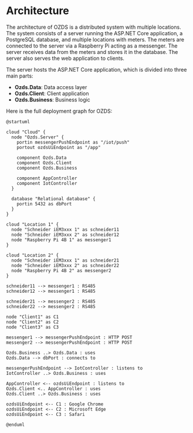 # Architecture

The architecture of OZDS is a distributed system with multiple locations. The
system consists of a server running the ASP.NET Core application, a PostgreSQL
database, and multiple locations with meters. The meters are connected to the
server via a Raspberry Pi acting as a messenger. The server receives data from
the meters and stores it in the database. The server also serves the web
application to clients.

The server hosts the ASP.NET Core application, which is divided into three main
parts:

- **Ozds.Data**: Data access layer
- **Ozds.Client**: Client application
- **Ozds.Business**: Business logic

Here is the full deployment graph for OZDS:

```plantuml
@startuml

cloud "Cloud" {
  node "Ozds.Server" {
    portin messengerPushEndpoint as "/iot/push"
    portout ozdsUiEndpoint as "/app"

    component Ozds.Data
    component Ozds.Client
    component Ozds.Business

    component AppController
    component IotController
  }

  database "Relational database" {
    portin 5432 as dbPort
  }
}

cloud "Location 1" {
  node "Schneider iEM3xxx 1" as schneider11
  node "Schneider iEM3xxx 2" as schneider12
  node "Raspberry Pi 4B 1" as messenger1
}

cloud "Location 2" {
  node "Schneider iEM3xxx 1" as schneider21
  node "Schneider iEM3xxx 2" as schneider22
  node "Raspberry Pi 4B 2" as messenger2
}

schneider11 --> messenger1 : RS485
schneider12 --> messenger1 : RS485

schneider21 --> messenger2 : RS485
schneider22 --> messenger2 : RS485

node "Client1" as C1
node "Client2" as C2
node "Client3" as C3

messenger1 --> messengerPushEndpoint : HTTP POST
messenger2 --> messengerPushEndpoint : HTTP POST

Ozds.Business ..> Ozds.Data : uses
Ozds.Data --> dbPort : connects to

messengerPushEndpoint --> IotController : listens to
IotController ..> Ozds.Business : uses

AppController <-- ozdsUiEndpoint : listens to
Ozds.Client <.. AppController : uses
Ozds.Client ..> Ozds.Business : uses

ozdsUiEndpoint <-- C1 : Google Chrome
ozdsUiEndpoint <-- C2 : Microsoft Edge
ozdsUiEndpoint <-- C3 : Safari

@enduml
```
